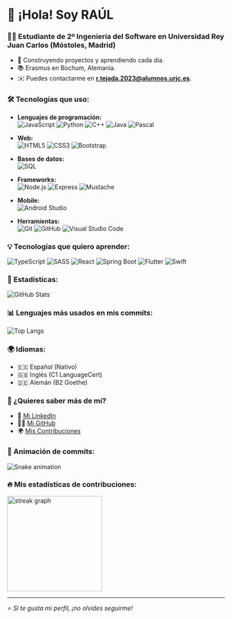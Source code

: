 # 👋 ¡Hola! Soy RAÚL
### 🧑‍💻 Estudiante de 2º Ingeniería del Software en Universidad Rey Juan Carlos (Móstoles, Madrid)

- 🚀 Construyendo proyectos y aprendiendo cada día.
- 📚 Erasmus en Bochum, Alemania.
- ✉️ Puedes contactarme en **[r.tejada.2023@alumnos.urjc.es](mailto:r.tejada.2023@alumnos.urjc.es)**.

### 🛠️ Tecnologías que uso:  
- **Lenguajes de programación:**  
  ![JavaScript](https://img.shields.io/badge/-JavaScript-F7DF1E?logo=javascript&logoColor=black) ![Python](https://img.shields.io/badge/-Python-3776AB?logo=python&logoColor=white) ![C++](https://img.shields.io/badge/-C++-00599C?logo=c%2B%2B&logoColor=white) ![Java](https://img.shields.io/badge/-Java-007396?logo=java&logoColor=white) ![Pascal](https://img.shields.io/badge/-Pascal-1E90FF)    

- **Web:**  
  ![HTML5](https://img.shields.io/badge/-HTML5-E34F26?logo=html5&logoColor=white) ![CSS3](https://img.shields.io/badge/-CSS3-1572B6?logo=css3&logoColor=white) ![Bootstrap](https://img.shields.io/badge/-Bootstrap-7952B3?logo=bootstrap&logoColor=white)    

- **Bases de datos:**  
  ![SQL](https://img.shields.io/badge/-SQL-4479A1?logo=mysql&logoColor=white)  

- **Frameworks:**  
  ![Node.js](https://img.shields.io/badge/-Node.js-339933?logo=node.js&logoColor=white) ![Express](https://img.shields.io/badge/-Express-000000?logo=express&logoColor=white) ![Mustache](https://img.shields.io/badge/-Mustache-964B00?logo=mustache&logoColor=white) 

- **Mobile:**  
  ![Android Studio](https://img.shields.io/badge/-Android%20Studio-3DDC84?logo=android-studio&logoColor=white)  

- **Herramientas:**  
  ![Git](https://img.shields.io/badge/-Git-F05032?logo=git&logoColor=white) ![GitHub](https://img.shields.io/badge/-GitHub-181717?logo=github&logoColor=white) ![Visual Studio Code](https://img.shields.io/badge/-VS%20Code-007ACC?logo=visual-studio-code&logoColor=white)  

### 💡 Tecnologías que quiero aprender:
![TypeScript](https://img.shields.io/badge/-TypeScript-3178C6?logo=typescript&logoColor=white) ![SASS](https://img.shields.io/badge/-SASS-CC6699?logo=sass&logoColor=white) ![React](https://img.shields.io/badge/-React-61DAFB?logo=react&logoColor=black) ![Spring Boot](https://img.shields.io/badge/-Spring%20Boot-6DB33F?logo=spring-boot&logoColor=white) ![Flutter](https://img.shields.io/badge/-Flutter-02569B?logo=flutter&logoColor=white) ![Swift](https://img.shields.io/badge/-Swift-FA7343?logo=swift&logoColor=white)

### 🌟 Estadísticas:
![GitHub Stats](https://github-readme-stats.vercel.app/api?username=raultejada24&show_icons=true&theme=radical)

### 📊 Lenguajes más usados en mis commits:
![Top Langs](https://github-readme-stats.vercel.app/api/top-langs/?username=raultejada24&layout=compact)

### 🌍 Idiomas:
- 🇪🇸 Español (Nativo)
- 🇬🇧 Inglés (C1 LanguageCert)
- 🇩🇪 Alemán (B2 Goethe)

### 💬 ¿Quieres saber más de mí?
- 💼 [Mi LinkedIn](https://www.linkedin.com/in/raúl-tejada-merinero-828ab2320)
- 🧑‍💻 [Mi GitHub](https://github.com/raultejada24) 
- 🌍 [Mis Contribuciones](https://github.com/raultejada24?tab=repositories)

### 🚀 Animación de commits:

![Snake animation](https://raw.githubusercontent.com/raultejada24/raultejada24/output/github-contribution-grid-snake-dark.svg)


### 🔥 Mis estadísticas de contribuciones:

<img src="https://streak-stats.demolab.com?user=raultejada24&locale=en&mode=daily&theme=dark&hide_border=false&border_radius=5&order=3" height="220" alt="streak graph" />

---
⭐️ *Si te gusta mi perfil, ¡no olvides seguirme!*
